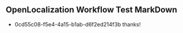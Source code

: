 ## OpenLocalization Workflow Test MarkDown
* 0cd55c08-f5e4-4a15-b1ab-d6f2ed214f3b 
thanks!<!--HONumber=Mar16_HO2-->
